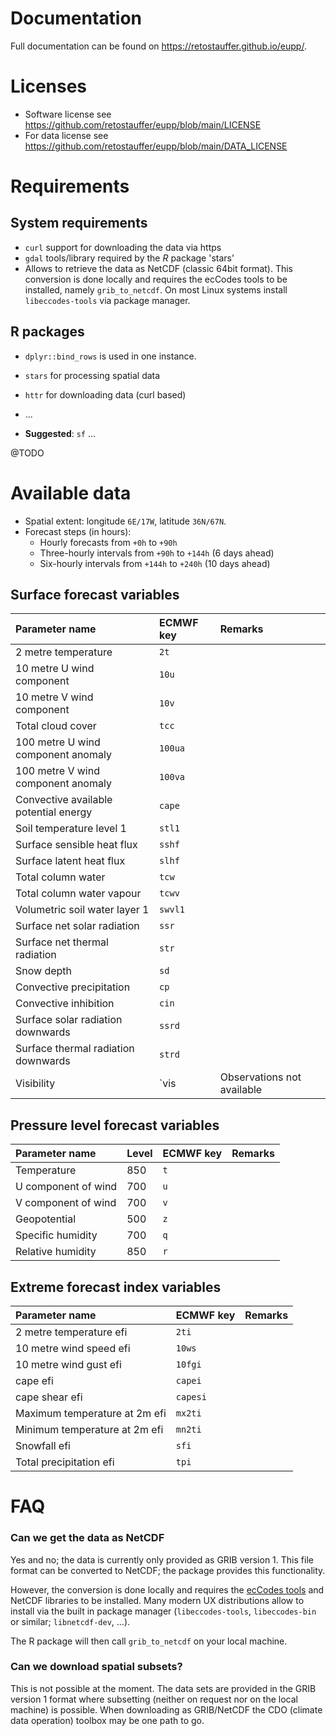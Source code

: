 
# Documentation

Full documentation can be found on <https://retostauffer.github.io/eupp/>.

# Licenses

* Software license see <https://github.com/retostauffer/eupp/blob/main/LICENSE>
* For data license see <https://github.com/retostauffer/eupp/blob/main/DATA_LICENSE>

# Requirements

## System requirements

* `curl` support for downloading the data via https
* `gdal` tools/library required by the _R_ package 'stars'
* Allows to retrieve the data as NetCDF (classic 64bit format). This conversion
    is done locally and requires the ecCodes tools to be installed, namely
    `grib_to_netcdf`. On most Linux systems install `libeccodes-tools` via
    package manager.

## R packages

* `dplyr::bind_rows` is used in one instance.
* `stars` for processing spatial data
* `httr` for downloading data (curl based)
* ...

* **Suggested**: `sf` ...

@TODO

# Available data

* Spatial extent: longitude `6E/17W`, latitude `36N/67N`.
* Forecast steps (in hours):
    * Hourly forecasts from `+0h` to `+90h`
    * Three-hourly intervals from `+90h` to `+144h` (6 days ahead)
    * Six-hourly intervals from `+144h` to `+240h` (10 days ahead)

## Surface forecast variables

| Parameter name                        | ECMWF key | Remarks |
|:--------------------------------------|:----------|:--------|
| 2 metre temperature                   | `2t`      |         |
| 10 metre U wind component             | `10u`     |         |
| 10 metre V wind component             | `10v`     |         |
| Total cloud cover                     | `tcc`     |         |
| 100 metre U wind component anomaly    | `100ua`   |         |
| 100 metre V wind component anomaly    | `100va`   |         |
| Convective available potential energy | `cape`    |         |
| Soil temperature level 1              | `stl1`    |         |
| Surface sensible heat flux            | `sshf`    |         |
| Surface latent heat flux              | `slhf`    |         |
| Total column water                    | `tcw`     |         |
| Total column water vapour             | `tcwv`    |         |
| Volumetric soil water layer 1         | `swvl1`   |         |
| Surface net solar radiation           | `ssr`     |         |
| Surface net thermal radiation         | `str`     |         |
| Snow depth                            | `sd`      |         |
| Convective precipitation              | `cp`      |         |
| Convective inhibition                 | `cin`     |         |
| Surface solar radiation downwards     | `ssrd`    |         |
| Surface thermal radiation downwards   | `strd`    |         |
| Visibility                            | `vis      | Observations not available |


## Pressure level forecast variables

| Parameter name      | Level  | ECMWF key | Remarks |
|:--------------------|:-------|:----------|:--------|
| Temperature         | 850    | `t`       |         |
| U component of wind | 700    | `u`       |         |
| V component of wind | 700    | `v`       |         |
| Geopotential        | 500    | `z`       |         |
| Specific humidity   | 700    | `q`       |         |
| Relative humidity   | 850    | `r`       |         |

## Extreme forecast index variables

| Parameter name                | ECMWF key | Remarks |
|:------------------------------|:----------|:--------|
| 2 metre temperature efi       | `2ti`     |         |
| 10 metre wind speed efi       | `10ws`    |         |
| 10 metre wind gust efi        | `10fgi`   |         |
| cape efi                      | `capei`   |         |
| cape shear efi                | `capesi`  |         |
| Maximum temperature at 2m efi | `mx2ti`   |         |
| Minimum temperature at 2m efi | `mn2ti`   |         |
| Snowfall efi                  | `sfi`     |         |
| Total precipitation efi       | `tpi`     |         |

# FAQ

### Can we get the data as NetCDF

Yes and no; the data is currently only provided as GRIB version 1. This file format
can be converted to NetCDF; the package provides this functionality.

However, the conversion is done locally and requires the [ecCodes
tools](https://confluence.ecmwf.int/display/ECC/ecCodes+Home) and NetCDF libraries
to be installed.  Many modern UX distributions allow to install via the built
in package manager (`libeccodes-tools`, `libeccodes-bin` or similar; `libnetcdf-dev`, ...).

The R package will then call `grib_to_netcdf` on your local machine.

### Can we download spatial subsets?

This is not possible at the moment. The data sets are provided in the GRIB version 1 format
where subsetting (neither on request nor on the local machine) is possible. When downloading
as GRIB/NetCDF the CDO (climate data operation) toolbox may be one path to go.

